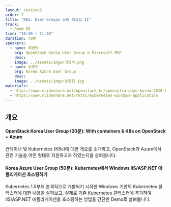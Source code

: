 ```yaml
---
layout: session2
order: 2
title: "K8s: User Groups 공동 워크샵 II"
track:
  - Room E6
time: "10:30 ~ 11:40"
duration: 70분
speakers:
  - name: 최영락
    org: OpenStack Korea User Group & Microsoft MVP
    desc: 
    image: ../assets/imgs/최영락.png
  - name: 남정현
    org: Korea Azure User Group
    desc: 
    image: ../assets/imgs/남정현.jpg
materials:
  - https://www.slideshare.net/openstack_kr/openinfra-days-korea-2018-k8s-workshop-with-containers-k8s-on-openstack-azure
  - https://www.slideshare.net/rkttu/kubernetes-windows-application
---
```


## 개요

#### OpenStack Korea User Group (20분): With containers & K8s on OpenStack + Azure
컨테이너 및 Kubernetes (K8s)에 대한 개요를 소개하고, OpenStack과 Azure에서 관련 기술을
어떤 형태로 지원하고자 하였는지를 살펴봅니다.

#### Korea Azure User Group (50분): Kubernetes에서 Windows IIS/ASP.NET 애플리케이션 호스팅하기
Kubernetes 1.5부터 본격적으로 개발되기 시작한 Windows 기반의 Kubernetes 클러스터에 대한 내용을 살펴보고,
실제로 기존 Kubernetes 클러스터에 추가하여 IIS/ASP.NET 애플리케이션을 호스팅하는 방법을 간단한 Demo로 살펴봅니다.
